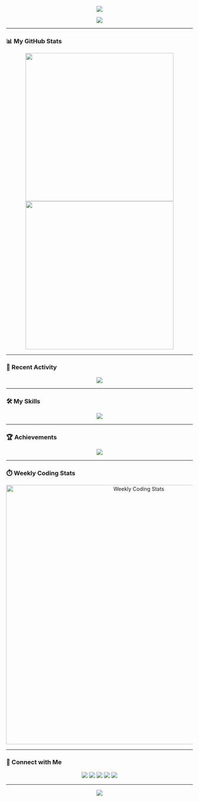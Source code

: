 <!--
MIT License

Copyright (c) 2024 ZZY1234321

Permission is hereby granted, free of charge, to any person obtaining a copy
of this software and associated documentation files (the "Software"), to deal
in the Software without restriction, including without limitation the rights
to use, copy, modify, merge, publish, distribute, sublicense, and/or sell
copies of the Software, and to permit persons to whom the Software is
furnished to do so, subject to the following conditions:

The above copyright notice and this permission notice shall be included in all
copies or substantial portions of the Software.

THE SOFTWARE IS PROVIDED "AS IS", WITHOUT WARRANTY OF ANY KIND, EXPRESS OR
IMPLIED, INCLUDING BUT NOT LIMITED TO THE WARRANTIES OF MERCHANTABILITY,
FITNESS FOR A PARTICULAR PURPOSE AND NONINFRINGEMENT. IN NO EVENT SHALL THE
AUTHORS OR COPYRIGHT HOLDERS BE LIABLE FOR ANY CLAIM, DAMAGES OR OTHER
LIABILITY, WHETHER IN AN ACTION OF CONTRACT, TORT OR OTHERWISE, ARISING FROM,
OUT OF OR IN CONNECTION WITH THE SOFTWARE OR THE USE OR OTHER DEALINGS IN THE
SOFTWARE.

Source repository: <https://github.com/ZZY1234321/ZZY1234321>
-->

<p align="center">
    <!-- Header banner -->
    <img src="https://capsule-render.vercel.app/api?type=waving&color=0:FFDEE9,100:B5FFFC&height=250&section=header&text=Hi%20There!&fontSize=75&fontColor=333&desc=Welcome%20to%20my%20GitHub!&descAlignY=65&descAlign=50" />
</p>

<p align="center">
    <!-- Typing effect -->
    <img src="https://readme-typing-svg.demolab.com?font=Roboto&size=24&pause=1000&color=0E80D3&center=true&vCenter=true&width=600&lines=I+am+ZZY1234321;Welcome+to+my+GitHub+Profile!;Explore+my+projects+below!" />
</p>

---

### 📊 My GitHub Stats

<p align="center">
    <!-- GitHub Stats -->
    <img src="https://github-readme-stats.vercel.app/api?username=ZZY1234321&theme=default&show_icons=true&hide_title=true&hide=contribs&include_all_commits=true" width="400" />
    <!-- Streak Stats -->
    <img src="https://streak-stats.demolab.com?user=ZZY1234321&theme=default&hide_border=true" width="400" />
</p>

---

### 🚀 Recent Activity

<p align="center">
    <!-- Contribution Graph -->
    <img src="https://github-readme-activity-graph.vercel.app/graph?username=ZZY1234321&theme=light&hide_border=true&area=true" />
</p>

---

### 🛠️ My Skills

<p align="center">
    <!-- Skill icons -->
    <img src="https://skillicons.dev/icons?i=python,c,cpp,html,css,rust,latex,mysql,vscode,linux" />
</p>

---

### 🏆 Achievements

<p align="center">
    <!-- Trophies -->
    <img src="https://github-profile-trophy.vercel.app/?username=ZZY1234321&theme=gruvbox&no-bg=true&no-frame=true" />
</p>

---

### ⏱️ Weekly Coding Stats

<p align="center">
    <!-- WakaTime -->
    <a href="https://wakatime.com/@ZZY1234321">
        <img src="https://wakatime.com/share/@ZZY1234321/9e225507-6273-4967-b1c9-409f043a94a5.svg" width="700" alt="Weekly Coding Stats" />
    </a>
</p>

---

### 🔗 Connect with Me

<p align="center">
    <!-- Social badges -->
    <a href="https://github.com/ZZY1234321"><img src="https://img.shields.io/badge/GitHub-ZZY1234321-181717?logo=github&color=blue" /></a>
    <a href="https://gitee.com/zhangziyan123"><img src="https://img.shields.io/badge/Gitee-ZZY1234321-C71D23?logo=gitee" /></a>
    <a href="https://atomgit.com/users/guangf/projects"><img src="https://img.shields.io/badge/AtomGit-Open%20Source%20Platform-0071BC?logo=git" /></a>
    <a href="https://wakatime.com/@ZZY1234321"><img src="https://img.shields.io/badge/WakaTime-ZZY1234321-3F74C0?logo=wakatime" /></a>
    <img src="https://komarev.com/ghpvc/?username=ZZY1234321&style=flat-square&color=blue" />
</p>

---

<p align="center">
    <!-- Footer banner -->
    <img src="https://capsule-render.vercel.app/api?type=waving&color=0:FFDEE9,100:B5FFFC&height=200&section=footer&text=Thanks%20for%20Visiting!&fontSize=40&fontColor=333" />
</p>
